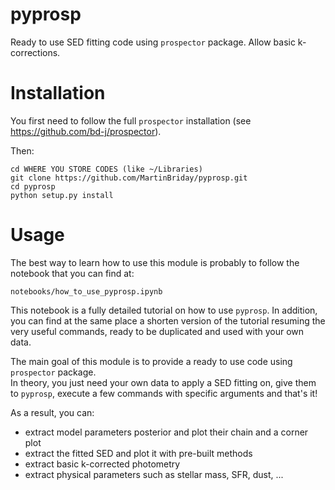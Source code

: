 # pyprosp
Ready to use SED fitting code using `prospector` package.
Allow basic k-corrections.

# Installation
You first need to follow the full `prospector` installation (see https://github.com/bd-j/prospector).

Then:
```
cd WHERE YOU STORE CODES (like ~/Libraries)
git clone https://github.com/MartinBriday/pyprosp.git
cd pyprosp
python setup.py install
```

# Usage
The best way to learn how to use this module is probably to follow the notebook that you can find at:
```
notebooks/how_to_use_pyprosp.ipynb
```
This notebook is a fully detailed tutorial on how to use `pyprosp`.
In addition, you can find at the same place a shorten version of the tutorial resuming the very useful commands, ready to be duplicated and used with your own data.

The main goal of this module is to provide a ready to use code using `prospector` package. <br>
In theory, you just need your own data to apply a SED fitting on, give them to `pyprosp`, execute a few commands with specific arguments and that's it!

As a result, you can:
- extract model parameters posterior and plot their chain and a corner plot
- extract the fitted SED and plot it with pre-built methods
- extract basic k-corrected photometry
- extract physical parameters such as stellar mass, SFR, dust, ...